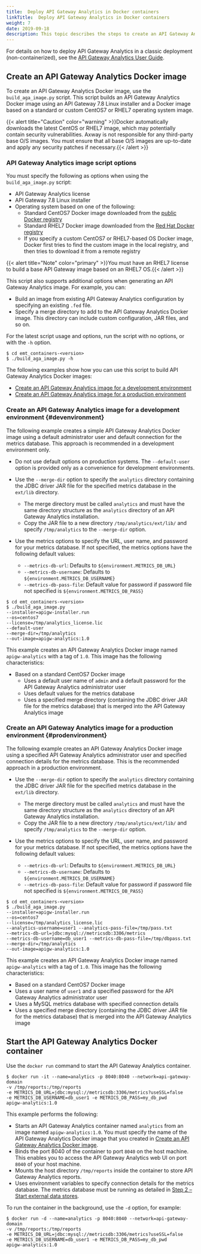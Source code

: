 ```yaml
---
title:  Deploy API Gateway Analytics in Docker containers 
linkTitle:  Deploy API Gateway Analytics in Docker containers
weight: 7
date: 2019-09-18
description: This topic describes the steps to create an API Gateway Analytics Docker image and how to start an API Gateway Analytics Docker container. These steps are optional and only for users who wish to use API Gateway Analytics monitoring and reporting in their environment. In a containerized deployment, API Gateway Analytics runs as a standalone client of the metrics database.
---
```


For details on how to deploy API Gateway Analytics in a classic deployment (non-containerized), see the [API Gateway Analytics User Guide](/bundle/APIGateway_77_AnalyticsUserGuide_allOS_en_HTML5/).

## Create an API Gateway Analytics Docker image

To create an API Gateway Analytics Docker image, use the `build_aga_image.py`
script. This script builds an API Gateway Analytics Docker image using an API Gateway 7.8 Linux installer and a Docker image based on a standard or custom CentOS7 or RHEL7 operating system image.

{{< alert title="Caution" color="warning" >}}Docker automatically downloads the latest CentOS or RHEL7 image, which may potentially contain security vulnerabilities. Axway is not responsible for any third-party base O/S images. You must ensure that all base O/S images are up-to-date and apply any security patches if necessary.{{< /alert >}}

### API Gateway Analytics image script options

You must specify the following as options when using the `build_aga_image.py` script:

* API Gateway Analytics license
* API Gateway 7.8 Linux installer
* Operating system based on one of the following:
  * Standard CentOS7 Docker image downloaded from the [public Docker registry](https://store.docker.com/)
  * Standard RHEL7 Docker image downloaded from the [Red Hat Docker registry](https://access.redhat.com/containers)
  * If you specify a custom CentOS7 or RHEL7-based OS Docker image, Docker first tries to find the custom image in the local registry, and then tries to download it from a remote registry

{{< alert title="Note" color="primary" >}}You must have an RHEL7 license to build a base API Gateway image based on an RHEL7 OS.{{< /alert >}}

This script also supports additional options when generating an API Gateway Analytics image. For example, you can:

* Build an image from existing API Gateway Analytics configuration by specifying an existing `.fed` file.
* Specify a merge directory to add to the API Gateway Analytics Docker image. This directory can include custom configuration, JAR files, and so on.

For the latest script usage and options, run the script with no options, or with the `-h` option.

```
$ cd emt_containers-<version>
$ ./build_aga_image.py -h
```

The following examples show how you can use this script to build API Gateway Analytics Docker images:

* [Create an API Gateway Analytics image for a development environment](#devenvironment)
* [Create an API Gateway Analytics image for a production environment](#prodenvironment)

### Create an API Gateway Analytics image for a development environment {#devenvironment}

The following example creates a simple API Gateway Analytics Docker image using a default administrator user and default connection for the metrics database. This approach is recommended in a development environment only.

* Do not use default options on production systems. The `--default-user` option is provided only as a convenience for development environments.

* Use the `--merge-dir` option to specify the `analytics` directory containing the JDBC driver JAR file for the specified metrics database in the `ext/lib` directory.
  * The merge directory must be called `analytics` and must have the same directory structure as the `analytics` directory of an API Gateway Analytics installation.
  * Copy the JAR file to a new directory `/tmp/analytics/ext/lib/` and specify `/tmp/analytics` to the `--merge-dir` option.

* Use the metrics options to specify the URL, user name, and password for your metrics database. If not specified, the metrics options have the following default values:
  * `--metrics-db-url`: Defaults to `${environment.METRICS_DB_URL}`
  * `--metrics-db-username`: Defaults to `${environment.METRICS_DB_USERNAME}`
  * `--metrics-db-pass-file`: Default value for password if password file not specified is `${environment.METRICS_DB_PASS}`

```
$ cd emt_containers-<version>
$ ./build_aga_image.py
--installer=apigw-installer.run
--os=centos7
--license=/tmp/analytics_license.lic
--default-user
--merge-dir=/tmp/analytics
--out-image=apigw-analytics:1.0
```

This example creates an API Gateway Analytics Docker image named `apigw-analytics` with a tag of `1.0`. This image has the following characteristics:

* Based on a standard CentOS7 Docker image
  * Uses a default user name of `admin` and a default password for the API Gateway Analytics administrator user
  * Uses default values for the metrics database
  * Uses a specified merge directory (containing the JDBC driver JAR file for the metrics database) that is merged into the API Gateway Analytics image

### Create an API Gateway Analytics image for a production environment {#prodenvironment}

The following example creates an API Gateway Analytics Docker image using a specified API Gateway Analytics administrator user and specified connection details for the metrics database. This is the recommended approach in a production environment.

* Use the `--merge-dir` option to specify the `analytics` directory containing the JDBC driver JAR file for the specified metrics database in the `ext/lib` directory.
  * The merge directory must be called `analytics` and must have the same directory structure as the `analytics` directory of an API Gateway Analytics installation.
  * Copy the JAR file to a new directory `/tmp/analytics/ext/lib/` and specify `/tmp/analytics` to the `--merge-dir` option.

* Use the metrics options to specify the URL, user name, and password for your metrics database. If not specified, the metrics options have the following default values:
  * `--metrics-db-url`: Defaults to `${environment.METRICS_DB_URL}`
  * `--metrics-db-username`: Defaults to `${environment.METRICS_DB_USERNAME}`
  * `--metrics-db-pass-file`: Default value for password if password file not specified is `${environment.METRICS_DB_PASS}`

``` 
$ cd emt_containers-<version>
$ ./build_aga_image.py
--installer=apigw-installer.run
--os=centos7
--license=/tmp/analytics_license.lic
--analytics-username=user1 --analytics-pass-file=/tmp/pass.txt
--metrics-db-url=jdbc:mysql://metricsdb:3306/metrics
--metrics-db-username=db_user1 --metrics-db-pass-file=/tmp/dbpass.txt
--merge-dir=/tmp/analytics
--out-image=apigw-analytics:1.0
```

This example creates an API Gateway Analytics Docker image named `apigw-analytics` with a tag of `1.0`. This image has the following characteristics:

* Based on a standard CentOS7 Docker image
* Uses a user name of `user1` and a specified password for the API Gateway Analytics administrator user
* Uses a MySQL metrics database with specified connection details
* Uses a specified merge directory (containing the JDBC driver JAR file for the metrics database) that is merged into the API Gateway Analytics image

## Start the API Gateway Analytics Docker container

Use the `docker run` command to start the API Gateway Analytics container.

```
$ docker run -it --name=analytics -p 8040:8040 --network=api-gateway-domain
-v /tmp/reports:/tmp/reports
-e METRICS_DB_URL=jdbc:mysql://metricsdb:3306/metrics?useSSL=false
-e METRICS_DB_USERNAME=db_user1 -e METRICS_DB_PASS=my_db_pwd
apigw-analytics:1.0
```

This example performs the following:

* Starts an API Gateway Analytics container named `analytics` from an image named `apigw-analytics:1.0`. You must specify the name of the API Gateway Analytics Docker image that you created in [Create an API Gateway Analytics Docker image](#Create).
* Binds the port 8040 of the container to port `8040` on the host machine. This enables you to access the API Gateway Analytics web UI on port `8040` of your host machine.
* Mounts the host directory `/tmp/reports` inside the container to store API Gateway Analytics reports.
* Uses environment variables to specify connection details for the metrics database. The metrics database must be running as detailed in [Step 2 – Start external data stores](/docs/container_topics/containers_docker_setup/docker_script_cass).

To run the container in the background, use the `-d` option, for example:

```
$ docker run -d --name=analytics -p 8040:8040 --network=api-gateway-domain
-v /tmp/reports:/tmp/reports
-e METRICS_DB_URL=jdbc:mysql://metricsdb:3306/metrics?useSSL=false
-e METRICS_DB_USERNAME=db_user1 -e METRICS_DB_PASS=my_db_pwd
apigw-analytics:1.0
```
